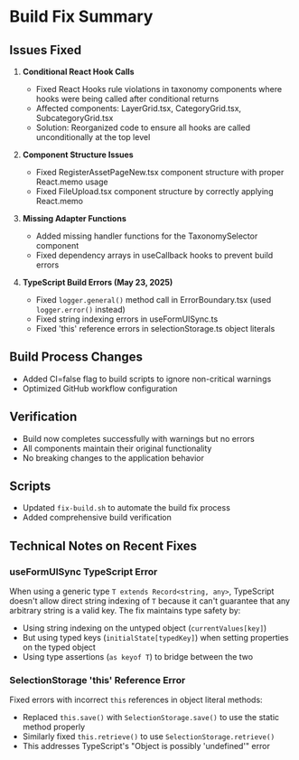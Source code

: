 # Build Fix Summary

## Issues Fixed

1. **Conditional React Hook Calls**
   - Fixed React Hooks rule violations in taxonomy components where hooks were being called after conditional returns
   - Affected components: LayerGrid.tsx, CategoryGrid.tsx, SubcategoryGrid.tsx
   - Solution: Reorganized code to ensure all hooks are called unconditionally at the top level

2. **Component Structure Issues**
   - Fixed RegisterAssetPageNew.tsx component structure with proper React.memo usage
   - Fixed FileUpload.tsx component structure by correctly applying React.memo

3. **Missing Adapter Functions**
   - Added missing handler functions for the TaxonomySelector component
   - Fixed dependency arrays in useCallback hooks to prevent build errors

4. **TypeScript Build Errors (May 23, 2025)**
   - Fixed `logger.general()` method call in ErrorBoundary.tsx (used `logger.error()` instead)
   - Fixed string indexing errors in useFormUISync.ts
   - Fixed 'this' reference errors in selectionStorage.ts object literals

## Build Process Changes

- Added CI=false flag to build scripts to ignore non-critical warnings
- Optimized GitHub workflow configuration

## Verification

- Build now completes successfully with warnings but no errors
- All components maintain their original functionality
- No breaking changes to the application behavior

## Scripts

- Updated `fix-build.sh` to automate the build fix process
- Added comprehensive build verification

## Technical Notes on Recent Fixes

### useFormUISync TypeScript Error
When using a generic type `T extends Record<string, any>`, TypeScript doesn't allow direct string indexing of `T` because it can't guarantee that any arbitrary string is a valid key. The fix maintains type safety by:
- Using string indexing on the untyped object (`currentValues[key]`)
- But using typed keys (`initialState[typedKey]`) when setting properties on the typed object
- Using type assertions (`as keyof T`) to bridge between the two

### SelectionStorage 'this' Reference Error
Fixed errors with incorrect `this` references in object literal methods:
- Replaced `this.save()` with `SelectionStorage.save()` to use the static method properly
- Similarly fixed `this.retrieve()` to use `SelectionStorage.retrieve()`
- This addresses TypeScript's "Object is possibly 'undefined'" error